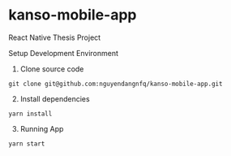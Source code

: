 # kanso-mobile-app
React Native Thesis Project


Setup Development Environment
1. Clone source code

```git clone git@github.com:nguyendangnfq/kanso-mobile-app.git```


2. Install dependencies

```yarn install```


3. Running App

```yarn start```
